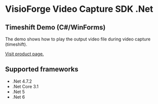 ﻿# VisioForge Video Capture SDK .Net

## Timeshift Demo (C#/WinForms)

The demo shows how to play the output video file during video capture (timeshift).

[Visit product page.](https://www.visioforge.com/video-capture-sdk-net)

## Supported frameworks

* .Net 4.7.2
* .Net Core 3.1
* .Net 5
* .Net 6